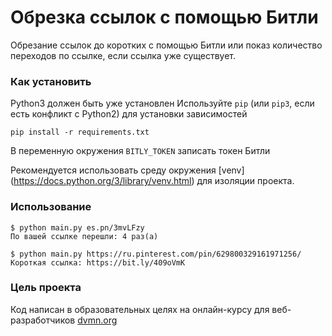 # Обрезка ссылок с помощью Битли

Обрезание ссылок до коротких с помощью Битли или показ количество переходов по ссылке, если ссылка уже существует.

### Как установить

Python3 должен быть уже установлен
Используйте `pip` (или `pip3`, если есть конфликт с Python2) для установки зависимостей
```
pip install -r requirements.txt
```
В переменную окружения `BITLY_TOKEN` записать токен Битли

Рекомендуется использовать среду окружения [venv] (https://docs.python.org/3/library/venv.html) для изоляции проекта.

### Использование
```console
$ python main.py es.pn/3mvLFzy
По вашей ссылке перешли: 4 раз(а)

$ python main.py https://ru.pinterest.com/pin/629800329161971256/
Короткая ссылка: https://bit.ly/409oVmK
```

### Цель проекта

Код написан в образовательных целях на онлайн-курсу для веб-разработчиков [dvmn.org](https://dvmn.org/)